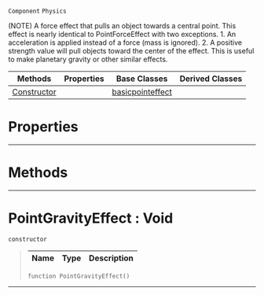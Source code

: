  `Component` `Physics`



(NOTE) A force effect that pulls an object towards a central point. This effect is nearly identical to PointForceEffect with two exceptions. 1. An acceleration is applied instead of a force (mass is ignored). 2. A positive strength value will pull objects toward the center of the effect. This is useful to make planetary gravity or other similar effects.

|Methods|Properties|Base Classes|Derived Classes|
|---|---|---|---|
|[ Constructor](https://github.com/zeroengineteam/ZeroDocs/blob/master/code_reference/class_reference/pointgravityeffect.markdown#pointgravityeffect-void)| |[basicpointeffect](https://github.com/zeroengineteam/ZeroDocs/blob/master/code_reference/class_reference/basicpointeffect.markdown)| |


 #  Properties


---  
 #  Methods


---  
 #  PointGravityEffect : Void

 `constructor`

> 
> |Name|Type|Description|
> |---|---|---|
> ``` lang=cpp, name=Nada
> function PointGravityEffect()
> ``` 


---  
 

 